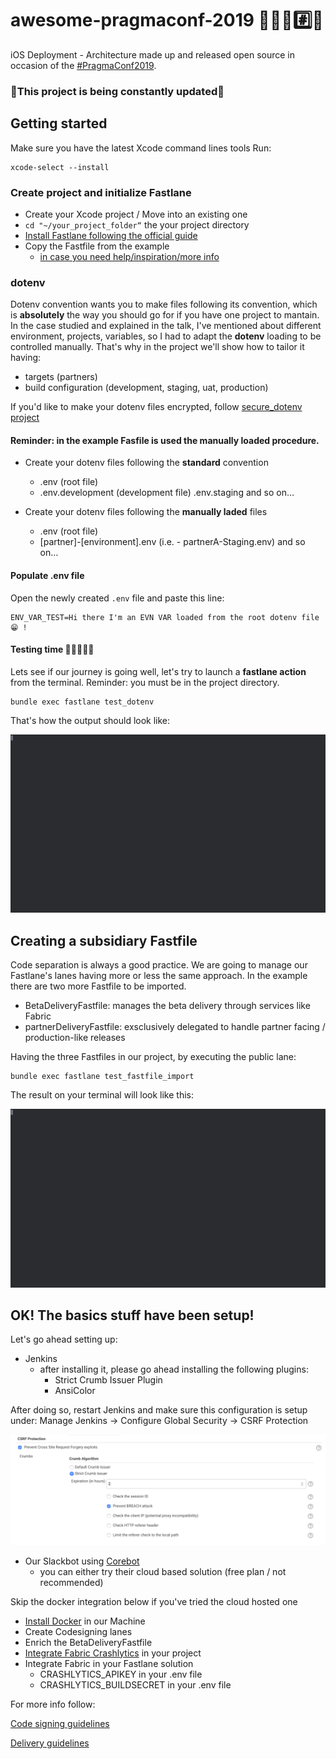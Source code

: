 # awesome-pragmaconf-2019 💪🏻🚀#️⃣📱

iOS Deployment - Architecture made up and released open source in occasion of the [#PragmaConf2019](http://pragmaconference.com).

### 🚨This project is being constantly updated🚨

## Getting started

Make sure you have the latest Xcode command lines tools
Run:
```
xcode-select --install
```

### Create project and initialize Fastlane

- Create your Xcode project / Move into an existing one
- `cd "~/your_project_folder“` the your project directory
- [Install Fastlane following the official guide](https://docs.fastlane.tools/getting-started/ios/setup)
- Copy the Fastfile from the example
  - [in case you need help/inspiration/more info](https://docs.fastlane.tools/advanced/lanes/)

### dotenv

Dotenv convention wants you to make files following its convention, which is **absolutely** the way you should go for if you have one project to mantain. In the case studied and explained in the talk, I've mentioned about different environment, projects, variables, so I had to adapt the **dotenv** loading to be controlled manually.
That's why in the project we'll show how to tailor it having:
- targets (partners)
- build configuration (development, staging, uat, production)

If you'd like to make your dotenv files encrypted, follow [secure_dotenv project](https://github.com/psecio/secure_dotenv)

#### Reminder: in the example Fasfile is used the manually loaded procedure.

- Create your dotenv files following the **standard** convention
  - .env (root file)
  - .env.development (development file) .env.staging and so on…

- Create your dotenv files following the **manually laded** files
  - .env (root file)
  - [partner]-[environment].env (i.e. - partnerA-Staging.env) and so on…

#### Populate .env file

Open the newly created `.env` file and paste this line:

```
ENV_VAR_TEST=Hi there I'm an EVN VAR loaded from the root dotenv file 😁 !
```

#### Testing time 🤞🏽👨🏼‍⚕️

Lets see if our journey is going well, let's try to launch a **fastlane action** from the terminal.
Reminder: you must be in the project directory.

```
bundle exec fastlane test_dotenv
```

That's how the output should look like:

![](/res/testing_dotenv.gif)

## Creating a subsidiary Fastfile

Code separation is always a good practice. We are going to manage our Fastlane's lanes having more or less the same approach.
In the example there are two more Fastfile to be imported.

- BetaDeliveryFastfile: manages the beta delivery through services like Fabric
- partnerDeliveryFastfile: exsclusively delegated to handle partner facing / production-like releases

Having the three Fastfiles in our project, by executing the public lane:

```
bundle exec fastlane test_fastfile_import
```

The result on your terminal will look like this:

![](/res/testing_external_fastfile_laoding.gif)

## OK! The basics stuff have been setup!

Let's go ahead setting up:

- Jenkins
  - after installing it, please go ahead installing the following plugins:
    - Strict Crumb Issuer Plugin
    - AnsiColor

After doing so, restart Jenkins and make sure this configuration is setup under:
Manage Jenkins -> Configure Global Security -> CSRF Protection

![](/res/jenkins_crumb_check.png)

- Our Slackbot using [Corebot](https://github.com/outofcoffee/corebot)
  - you can either try their cloud based solution (free plan / not recommended)

Skip the docker integration below if you've tried the cloud hosted one

- [Install Docker](https://docs.docker.com/docker-for-mac/install/) in our Machine
- Create Codesigning lanes
- Enrich the BetaDeliveryFastfile
- [Integrate Fabric Crashlytics](https://firebase.google.com/docs/crashlytics/get-started?platform=ios&utm_source=fabric&utm_medium=inline_banner&utm_campaign=fabric_sunset&utm_content=kits_crashlytics) in your project
- Integrate Fabric in your Fastlane solution
  - CRASHLYTICS_APIKEY in your .env file
  - CRASHLYTICS_BUILDSECRET in your .env file

For more info follow:

[Code signing guidelines](Codesign.md)

[Delivery guidelines](Delivery.md)
